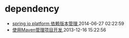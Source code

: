 # dependency
* [spring io platform 依赖版本管理](/2014/2014-06-27-spring-io-platform-dependencies),2014-06-27 02:22:59
* [使用Maven管理项目开发](/2013/2013-12-16-using-maven-to-manage-project),2013-12-16 15:22:56
